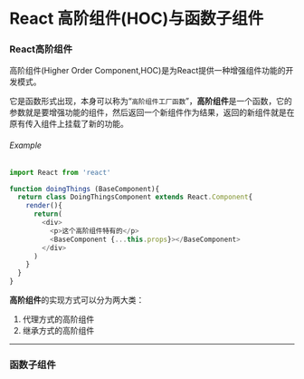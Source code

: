 # React 高阶组件\(HOC\)与函数子组件

### React高阶组件

高阶组件\(Higher Order Component,HOC\)是为React提供一种增强组件功能的开发模式。

它是函数形式出现，本身可以称为“`高阶组件工厂函数`”，**高阶组件**是一个函数，它的参数就是要增强功能的组件，然后返回一个新组件作为结果，返回的新组件就是在原有传入组件上挂载了新的功能。

###### Example

```js
import React from 'react'

function doingThings (BaseComponent){
  return class DoingThingsComponent extends React.Component{
    render(){
      return(
        <div>
          <p>这个高阶组件特有的</p>
          <BaseComponent {...this.props}></BaseComponent>
        </div>
      )
    }
  }
}
```

**高阶组件**的实现方式可以分为两大类：

1. 代理方式的高阶组件
2. 继承方式的高阶组件

---

### 函数子组件



